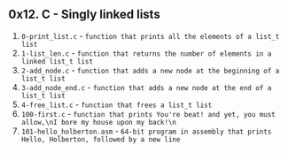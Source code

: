 ## 0x12. C - Singly linked lists

1. `0-print_list.c` - `function that prints all the elements of a list_t list`
2. `1-list_len.c` - `function that returns the number of elements in a linked list_t list`
3. `2-add_node.c` - `function that adds a new node at the beginning of a list_t list`
4. `3-add_node_end.c` - `function that adds a new node at the end of a list_t list`
5. `4-free_list.c` - `function that frees a list_t list`
6. `100-first.c` - `function that prints You're beat! and yet, you must allow,\nI bore my house upon my back!\n`
7. `101-hello_holberton.asm` - `64-bit program in assembly that prints Hello, Holberton, followed by a new line`
